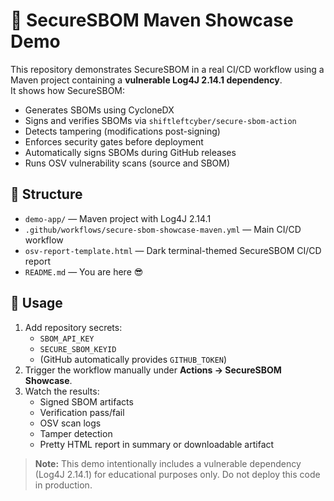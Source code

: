 # 🧩 SecureSBOM Maven Showcase Demo

This repository demonstrates SecureSBOM in a real CI/CD workflow using a Maven project containing a **vulnerable Log4J 2.14.1 dependency**.  
It shows how SecureSBOM:
- Generates SBOMs using CycloneDX
- Signs and verifies SBOMs via `shiftleftcyber/secure-sbom-action`
- Detects tampering (modifications post-signing)
- Enforces security gates before deployment
- Automatically signs SBOMs during GitHub releases
- Runs OSV vulnerability scans (source and SBOM)

## 🧱 Structure
- `demo-app/` — Maven project with Log4J 2.14.1
- `.github/workflows/secure-sbom-showcase-maven.yml` — Main CI/CD workflow
- `osv-report-template.html` — Dark terminal-themed SecureSBOM CI/CD report
- `README.md` — You are here 😎

## 🚀 Usage
1. Add repository secrets:
   - `SBOM_API_KEY`
   - `SECURE_SBOM_KEYID`
   - (GitHub automatically provides `GITHUB_TOKEN`)
2. Trigger the workflow manually under **Actions → SecureSBOM Showcase**.
3. Watch the results:
   - Signed SBOM artifacts
   - Verification pass/fail
   - OSV scan logs
   - Tamper detection
   - Pretty HTML report in summary or downloadable artifact

> **Note:** This demo intentionally includes a vulnerable dependency (Log4J 2.14.1) for educational purposes only. Do not deploy this code in production.
